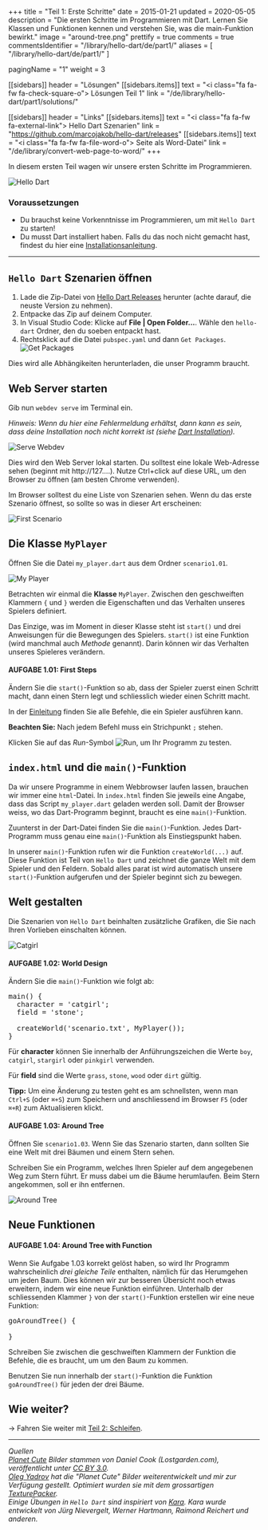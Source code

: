 +++
title = "Teil 1: Erste Schritte"
date = 2015-01-21
updated = 2020-05-05
description = "Die ersten Schritte im Programmieren mit Dart. Lernen Sie Klassen und Funktionen kennen und verstehen Sie, was die main-Funktion bewirkt."
image = "around-tree.png"
prettify = true
comments = true
commentsIdentifier = "/library/hello-dart/de/part1/"
aliases = [ 
  "/library/hello-dart/de/part1/" 
]

pagingName = "1"
weight = 3

[[sidebars]]
header = "Lösungen"
[[sidebars.items]]
text = "<i class=\"fa fa-fw fa-check-square-o\"></i> Lösungen Teil 1"
link = "/de/library/hello-dart/part1/solutions/"

[[sidebars]]
header = "Links"
[[sidebars.items]]
text = "<i class=\"fa fa-fw fa-external-link\"></i> Hello Dart Szenarien"
link = "https://github.com/marcojakob/hello-dart/releases"
[[sidebars.items]]
text = "<i class=\"fa fa-fw fa-file-word-o\"></i> Seite als Word-Datei"
link = "/de/library/convert-web-page-to-word/"
+++

In diesem ersten Teil wagen wir unsere ersten Schritte im Programmieren.  

![Hello Dart](hello.png)


### Voraussetzungen

* Du brauchst keine Vorkenntnisse im Programmieren, um mit `Hello Dart` zu starten!
* Du musst Dart installiert haben. Falls du das noch nicht gemacht hast, findest du hier eine [Installationsanleitung](/de/library/dart-install/).

***

## `Hello Dart` Szenarien öffnen

1. Lade die Zip-Datei von [Hello Dart Releases](https://github.com/marcojakob/hello-dart/releases) herunter (achte darauf, die neuste Version zu nehmen).  
2. Entpacke das Zip auf deinem Computer.
3. In Visual Studio Code: Klicke auf **File | Open Folder...**. Wähle den `hello-dart` Ordner, den du soeben entpackt hast.
4. Rechtsklick auf die Datei `pubspec.yaml` und dann `Get Packages`.   
![Get Packages](get-packages.png)

Dies wird alle Abhängikeiten herunterladen, die unser Programm braucht.

##  Web Server starten

Gib nun `webdev serve` im Terminal ein.

*Hinweis: Wenn du hier eine Fehlermeldung erhältst, dann kann es sein, dass deine Installation noch nicht korrekt ist (siehe [Dart Installation](/de/library/dart-install/)).*

![Serve Webdev](terminal-start-webdev.png)

Dies wird den Web Server lokal starten. Du solltest eine lokale Web-Adresse sehen (beginnt mit http://127....). Nutze Ctrl+click auf diese URL, um den Browser zu öffnen (am besten Chrome verwenden).

Im Browser solltest du eine Liste von Szenarien sehen. Wenn du das erste Szenario öffnest, so sollte so was in dieser Art erscheinen:

![First Scenario](first-scenario.png)

## Die Klasse `MyPlayer`

Öffnen Sie die Datei `my_player.dart` aus dem Ordner `scenario1.01`.

![My Player](my-player.png)

Betrachten wir einmal die **Klasse** `MyPlayer`. Zwischen den geschweiften Klammern `{` und `}` werden die Eigenschaften und das Verhalten unseres Spielers definiert. 

Das Einzige, was im Moment in dieser Klasse steht ist `start()` und drei Anweisungen für die Bewegungen des Spielers. `start()` ist eine Funktion (wird manchmal auch *Methode* genannt). Darin können wir das Verhalten unseres Spieleres verändern.


#### <i class="fa fa-rocket mg-t"></i> AUFGABE 1.01: First Steps

Ändern Sie die `start()`-Funktion so ab, dass der Spieler zuerst einen Schritt macht, dann einen Stern legt und schliesslich wieder einen Schritt macht.

In der [Einleitung](/de/library/hello-dart/) finden Sie alle Befehle, die ein Spieler ausführen kann.

<div class="alert alert-info">
  <strong>Beachten Sie:</strong> Nach jedem Befehl muss ein Strichpunkt <code>;</code> stehen. 
</div>

Klicken Sie auf das *Run*-Symbol ![Run](run.png), um Ihr Programm zu testen.


## `index.html` und die `main()`-Funktion

Da wir unsere Programme in einem Webbrowser laufen lassen, brauchen wir immer eine `html`-Datei. In `index.html` finden Sie jeweils eine Angabe, dass das Script `my_player.dart` geladen werden soll. Damit der Browser weiss, wo das Dart-Programm beginnt, braucht es eine `main()`-Funktion. 

Zuunterst in der Dart-Datei finden Sie die `main()`-Funktion. Jedes Dart-Programm muss genau eine `main()`-Funktion als Einstiegspunkt haben.

In unserer `main()`-Funktion rufen wir die Funktion `createWorld(...)` auf. Diese Funktion ist Teil von `Hello Dart` und zeichnet die ganze Welt mit dem Spieler und den Feldern. Sobald alles parat ist wird automatisch unsere `start()`-Funktion aufgerufen und der Spieler beginnt sich zu bewegen.


## Welt gestalten

Die Szenarien von `Hello Dart` beinhalten zusätzliche Grafiken, die Sie nach Ihren Vorlieben einschalten können.

![Catgirl](catgirl.png)


#### <i class="fa fa-rocket mg-t"></i> AUFGABE 1.02: World Design

Ändern Sie die `main()`-Funktion wie folgt ab:

<pre class="prettyprint lang-dart">
main() {
  character = 'catgirl';
  field = 'stone';
  
  createWorld('scenario.txt', MyPlayer());
}
</pre>

Für **character** können Sie innerhalb der Anführungszeichen die Werte `boy`, `catgirl`, `stargirl` oder `pinkgirl` verwenden.

Für **field** sind die Werte `grass`, `stone`, `wood` oder `dirt` gültig.

<div class="alert alert-info">
  <strong>Tipp:</strong> Um eine Änderung zu testen geht es am schnellsten, wenn man <code>Ctrl+S</code> (oder <code>⌘+S</code>) zum Speichern und anschliessend im Browser <code>F5</code> (oder <code>⌘+R</code>) zum Aktualisieren klickt.
</div>


#### <i class="fa fa-rocket mg-t"></i> AUFGABE 1.03: Around Tree

Öffnen Sie `scenario1.03`. Wenn Sie das Szenario starten, dann sollten Sie eine Welt mit drei Bäumen und einem Stern sehen.

Schreiben Sie ein Programm, welches Ihren Spieler auf dem angegebenen Weg zum Stern führt. Er muss dabei um die Bäume herumlaufen. Beim Stern angekommen, soll er ihn entfernen.

![Around Tree](around-tree.png)


## Neue Funktionen

#### <i class="fa fa-rocket mg-t"></i> AUFGABE 1.04: Around Tree with Function

Wenn Sie Aufgabe 1.03 korrekt gelöst haben, so wird Ihr Programm wahrscheinlich *drei gleiche Teile* enthalten, nämlich für das Herumgehen um jeden Baum. Dies können wir zur besseren Übersicht noch etwas erweitern, indem wir eine neue Funktion einführen. Unterhalb der schliessenden Klammer `}` von der `start()`-Funktion erstellen wir eine neue Funktion:

<pre class="prettyprint lang-dart">
goAroundTree() {

}
</pre>

Schreiben Sie zwischen die geschweiften Klammern der Funktion die Befehle, die es braucht, um um den Baum zu kommen.

Benutzen Sie nun innerhalb der `start()`-Funktion die Funktion `goAroundTree()` für jeden der drei Bäume.


## Wie weiter?

&rarr; Fahren Sie weiter mit [Teil 2: Schleifen](/de/library/hello-dart/part2/).


***

*Quellen*<br>
<em class="small">
[Planet Cute](http://www.lostgarden.com/2007/05/dancs-miraculously-flexible-game.html) Bilder stammen von Daniel Cook (Lostgarden.com), veröffentlicht unter [CC BY 3.0](http://creativecommons.org/licenses/by/3.0/us/).<br>
[Oleg Yadrov](https://www.linkedin.com/in/olegyadrov) hat die "Planet Cute" Bilder weiterentwickelt und mir zur Verfügung gestellt. Optimiert wurden sie mit dem grossartigen [TexturePacker](https://www.codeandweb.com/texturepacker).<br>
Einige Übungen in `Hello Dart` sind inspiriert von [Kara](http://www.swisseduc.ch/informatik/karatojava/). Kara wurde entwickelt von Jürg Nievergelt, Werner Hartmann, Raimond Reichert und anderen.
</em>